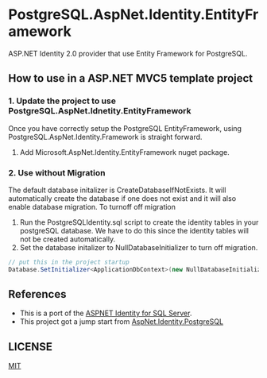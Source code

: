 # PostgreSQL.AspNet.Identity.EntityFramework

ASP.NET Identity 2.0 provider that use Entity Framework for PostgreSQL.

## How to use in a ASP.NET MVC5 template project

### 1. Update the project to use PostgreSQL.AspNet.Idnetity.EntityFramework
Once you have correctly setup the PostgreSQL EntityFramework, using PostgreSQL.AspNet.Identity.Framework is straight forward.

1. Add Microsoft.AspNet.Identity.EntityFramework nuget package.

### 2. Use without Migration
The default database initalizer is CreateDatabaseIfNotExists. It will automatically create the database if one does not exist and it will also enable database migration. To turnoff off migration

1. Run the PostgreSQLIdentity.sql script to create the identity tables in your postgreSQL database. We have to do this since the identity tables will not be created automatically.
2. Set the database initalizer to NullDatabaseInitializer to turn off migration.

```csharp
// put this in the project startup 
Database.SetInitializer<ApplicationDbContext>(new NullDatabaseInitializer<ApplicationDbContext>());
```
## References
* This is a port of the [ASPNET Identity for SQL Server](https://aspnetidentity.codeplex.com/). 
* This project got a jump start from [AspNet.Identity.PostgreSQL](https://github.com/lethehau90/Core-PosGreSql-WebAPI/tree/Indentity)

## LICENSE
[MIT](/LICENSE)
